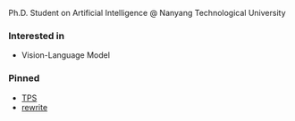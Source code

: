 Ph.D. Student on Artificial Intelligence @ Nanyang Technological University 

### Interested in
- Vision-Language Model

### Pinned
- [TPS](https://github.com/xing0047/TPS)
- [rewrite](https://github.com/xing0047/rewrite)
<!--
**xing0047/xing0047** is a ✨ _special_ ✨ repository because its `README.md` (this file) appears on your GitHub profile.

Here are some ideas to get you started:

- 🔭 I’m currently working on ...
- 🌱 I’m currently learning ...
- 👯 I’m looking to collaborate on ...
- 🤔 I’m looking for help with ...
- 💬 Ask me about ...
- 📫 How to reach me: ...
- 😄 Pronouns: ...
- ⚡ Fun fact: ...
-->
